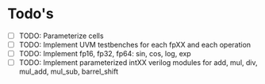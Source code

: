# Todo's

- [ ] TODO: Parameterize cells
- [ ] TODO: Implement UVM testbenches for each fpXX and each operation
- [ ] TODO: Implement fp16, fp32, fp64: sin, cos, log, exp
- [ ] TODO: Implement parameterized intXX verilog modules for add, mul, div, mul_add, mul_sub, barrel_shift
